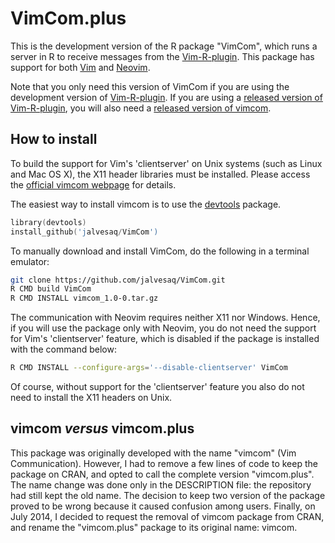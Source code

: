 # VimCom.plus

This is the development version of the R package "VimCom", which runs a server
in R to receive messages from the [Vim-R-plugin]. This package has support for
both [Vim] and [Neovim].

Note that you only need this version of VimCom if you are using the
development version of [Vim-R-plugin]. If you are using a [released version of
Vim-R-plugin], you will also need a [released version of vimcom].

## How to install

To build the support for Vim's 'clientserver' on Unix systems (such as Linux
and Mac OS X), the X11 header libraries must be installed. Please access the
[official vimcom webpage] for details.

The easiest way to install vimcom is to use the [devtools] package.

```s
library(devtools)
install_github('jalvesaq/VimCom')
```

To manually download and install VimCom, do the following in a terminal
emulator:

```sh
git clone https://github.com/jalvesaq/VimCom.git
R CMD build VimCom
R CMD INSTALL vimcom_1.0-0.tar.gz
```

The communication with Neovim requires neither X11 nor Windows. Hence, if you
will use the package only with Neovim, you do not need the support for Vim's
'clientserver' feature, which is disabled if the package is installed with the
command below:

```sh
R CMD INSTALL --configure-args='--disable-clientserver' VimCom
```

Of course, without support for the 'clientserver' feature you also do not need
to install the X11 headers on Unix.


## vimcom *versus* vimcom.plus

This package was originally developed with the name "vimcom" (Vim
Communication). However, I had to remove a few lines of code to keep the
package on CRAN, and opted to call the complete version "vimcom.plus". The
name change was done only in the DESCRIPTION file: the repository had still
kept the old name. The decision to keep two version of the package proved to
be wrong because it caused confusion among users. Finally, on July 2014, I
decided to request the removal of vimcom package from CRAN, and rename the
"vimcom.plus" package to its original name: vimcom.

[Vim-R-plugin]: https://github.com/jcfaria/Vim-R-plugin
[Vim]: http://www.vim.org
[Neovim]: http://neovim.org
[official vimcom webpage]: http://www.lepem.ufc.br/jaa/vimcom.html
[released version of Vim-R-plugin]: http://www.vim.org/scripts/script.php?script_id=2628
[released version of vimcom]: http://www.lepem.ufc.br/jaa/vimcom.html
[devtools]: http://cran.r-project.org/web/packages/devtools/index.html
